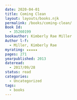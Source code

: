 ```yaml
---
date: 2020-04-01
title: Coming Clean
layout: layouts/books.njk
permalink: /books/coming-clean/
Book Id:
  - 35260199
bookauthor: Kimberly Rae Miller
Author l-f:
  - Miller, Kimberly Rae
myrating: ★★★★★
pages: 271
yearpublished: 2013
dateread:
  - 2017/09/28
status: read
categories:
  - Uncategorized
tags:
  - books
---
```

